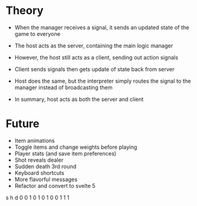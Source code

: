 # Theory

- When the manager receives a signal, it sends an updated state of the game to everyone
- The host acts as the server, containing the main logic manager
- However, the host still acts as a client, sending out action signals
- Client sends signals then gets update of state back from server
- Host does the same, but the interpreter simply routes the signal to the manager instead of broadcasting them

- In summary, host acts as both the server and client

# Future

- Item animations
- Toggle items and change weights before playing
- Player stats (and save item preferences)
- Shot reveals dealer
- Sudden death 3rd round
- Keyboard shortcuts
- More flavorful messages
- Refactor and convert to svelte 5

s h d
0 0 1
0 1 0
1 0 0
1 1 1
